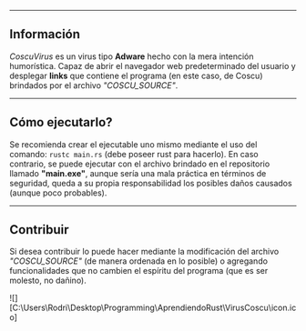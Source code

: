 
---
## Información

*CoscuVirus* es un virus tipo **Adware** hecho con la mera intención humorística.
Capaz de abrir el navegador web predeterminado del usuario y desplegar **links** que contiene el programa (en este caso, de Coscu) brindados por el archivo *"COSCU_SOURCE"*.

---
## Cómo ejecutarlo?

Se recomienda crear el ejecutable uno mismo mediante el uso del comando:
`rustc main.rs` (debe poseer rust para hacerlo).
En caso contrario, se puede ejecutar con el archivo brindado en el repositorio llamado **"main.exe"**, aunque sería una mala práctica en términos de seguridad, queda a su propia responsabilidad los posibles daños causados (aunque poco probables).

---
## Contribuir

Si desea contribuir lo puede hacer mediante la modificación del archivo *"COSCU_SOURCE"* (de manera ordenada en lo posible) o agregando funcionalidades que no cambien el espíritu del programa (que es ser molesto, no dañino).

![][C:\Users\Rodri\Desktop\Programming\AprendiendoRust\VirusCoscu\icon.ico]
